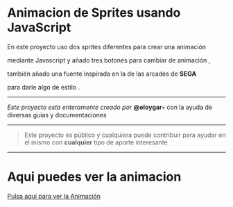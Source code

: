 # Animacion de Sprites usando JavaScript

En este proyecto uso dos sprites diferentes para crear una animación 

mediante Javascript y añado tres botones para cambiar de animación ,

también añado una fuente inspirada en la de las arcades de **SEGA** 

para darle algo de estilo .

---

*Este proyecto esta enteramente creado por* **@eloygar**:skull: con la ayuda de diversas guias y documentaciones

---

> Este proyecto es público y cualquiera puede contribuir para ayudar en el mismo con **cualquier** tipo de aporte interesante
---
# Aqui puedes ver la animacion

[Pulsa aquí para ver la Animación](https://eloygar.github.io/Animacion-JavaScript/)